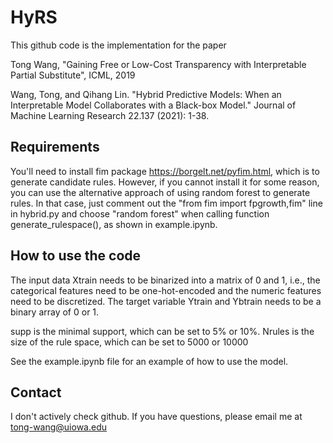 # HyRS
This github code is the implementation for the paper

Tong Wang, "Gaining Free or Low-Cost Transparency with Interpretable Partial Substitute", ICML, 2019

Wang, Tong, and Qihang Lin. "Hybrid Predictive Models: When an Interpretable Model Collaborates with a Black-box Model." Journal of Machine Learning Research 22.137 (2021): 1-38.

## Requirements

You'll need to install fim package https://borgelt.net/pyfim.html, which is to generate candidate rules. However, if you cannot install it for some reason, you can use the alternative approach of using random forest to generate rules. In that case, just comment out the "from fim import fpgrowth,fim" line in hybrid.py and choose "random forest" when calling function generate_rulespace(), as shown in example.ipynb.

## How to use the code

The input data Xtrain needs to be binarized into a matrix of 0 and 1, i.e., the categorical features need to be one-hot-encoded and the numeric features need to be discretized. The target variable Ytrain and Ybtrain needs to be a binary array of 0 or 1.

supp is the minimal support, which can be set to 5% or 10%. Nrules is the size of the rule space, which can be set to 5000 or 10000

See the example.ipynb file for an example of how to use the model.

## Contact

I don't actively check github. If you have questions, please email me at tong-wang@uiowa.edu
